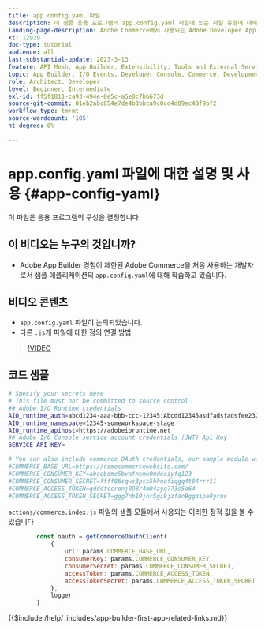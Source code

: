 ```yaml
---
title: app.config.yaml 파일
description: 이 샘플 응용 프로그램의 app.config.yaml 파일에 있는 파일 유형에 대해 알아봅니다.
landing-page-description: Adobe Commerce에서 사용되는 Adobe Developer App Builder과 app.config.yaml에 포함되는 파일 유형에 대해 알아봅니다.
kt: 12929
doc-type: tutorial
audience: all
last-substantial-update: 2023-3-13
feature: API Mesh, App Builder, Extensibility, Tools and External Services, Backend Development
topic: App Builder, I/O Events, Developer Console, Commerce, Development, Integrations
role: Architect, Developer
level: Beginner, Intermediate
exl-id: ff5f1811-ca93-494e-8e5c-a5e0c7bb673d
source-git-commit: 01eb2abc854e7de4b3bbca9c0cd4d09ec43f9bf2
workflow-type: tm+mt
source-wordcount: '105'
ht-degree: 0%

---
```


# app.config.yaml 파일에 대한 설명 및 사용 {#app-config-yaml}

이 파일은 응용 프로그램의 구성을 결정합니다.

## 이 비디오는 누구의 것입니까?

* Adobe App Builder 경험이 제한된 Adobe Commerce을 처음 사용하는 개발자로서 샘플 애플리케이션의 `app.config.yaml`에 대해 학습하고 있습니다.

## 비디오 콘텐츠

* `app.config.yaml` 파일이 논의되었습니다.
* 다른 `.js`개 파일에 대한 정의 연결 방법

>[!VIDEO](https://video.tv.adobe.com/v/3430841?quality=12&learn=on&captions=kor)

## 코드 샘플

```bash
# Specify your secrets here
# This file must not be committed to source control
## Adobe I/O Runtime credentials
AIO_runtime_auth=abcd1234-aaa-bbb-ccc-12345:Abcdd12345asdfadsfadsfee2323232323232
AIO_runtime_namespace=12345-someworkspace-stage
AIO_runtime_apihost=https://adobeioruntime.net
## Adobe I/O Console service account credentials (JWT) Api Key
SERVICE_API_KEY=

# You can also include commerce OAuth credentials, our sample module will use the following example credentials:
#COMMERCE_BASE_URL=https://somecommercewebsite.com/
#COMMERCE_CONSUMER_KEY=abcebdme5bvafnemk0mdeeiyfq123
#COMMERCE_CONSUMER_SECRET=ffff86sqws3pss5hhuofiqgq4t04rrr11
#COMMERCE_ACCESS_TOKEN=gdddfccronj098r4m04zyq773s5o64
#COMMERCE_ACCESS_TOKEN_SECRET=ggg7nb19jhr5gi9jzfan9ggzipe8yrus
```

`actions/commerce.index.js` 파일의 샘플 모듈에서 사용되는 이러한 정적 값을 볼 수 있습니다

```javascript
        const oauth = getCommerceOauthClient(
            {
                url: params.COMMERCE_BASE_URL,
                consumerKey: params.COMMERCE_CONSUMER_KEY,
                consumerSecret: params.COMMERCE_CONSUMER_SECRET,
                accessToken: params.COMMERCE_ACCESS_TOKEN,
                accessTokenSecret: params.COMMERCE_ACCESS_TOKEN_SECRET
            },
            logger
        )
```

{{$include /help/_includes/app-builder-first-app-related-links.md}}
